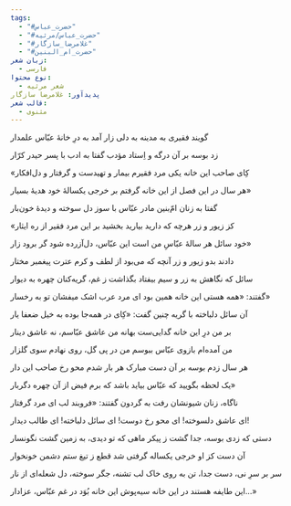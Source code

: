 ```yaml
---
tags:
  - "#حضرت_عباس"
  - "#حضرت_عباس/مرثیه"
  - "#غلامرضا_سازگار"
  - "#حضرت_ام_البنین"
زبان شعر:
  - فارسی
نوع محتوا:
  - شعر مرثیه
پدیدآور: غلامرضا سازگار
قالب شعر:
  - مثنوی
---
```


گویند فقیری به مدینه به دلی زار
آمد به درِ خانۀ عبّاس علمدار

زد بوسه بر آن درگه و اِستاد مؤدب
گفتا به ادب با پسر حیدر کرّار

«کِای صاحب این خانه یکی مرد فقیرم
بیمار و تهیدست و گرفتار و دل‌افکار

هر سال در این فصل از این خانه گرفتم
بر خرجی یکسالۀ خود هدیۀ بسیار»

گفتا به زنان امّ‌بنین مادر عبّاس
با سوز دل سوخته و دیدۀ خون‌بار

«کز زیور و زر هرچه که دارید بیارید
بخشید بر این مرد فقیر از ره ایثار

خود سائل هر سالۀ عبّاسِ من است این
عبّاس، دل‌آزرده شود گر برود زار»

دادند بدو زیور و زر آنچه که می‌بود
از لطف و کرم عترت پیغمبر مختار

سائل که نگاهش به زر و سیم بیفتاد
بگذاشت ز غم، گریه‌کنان چهره به دیوار

گفتند: «همه هستی این خانه همین بود
ای مرد عرب اشک میفشان تو به رخسار»

آن سائل دلباخته با گریه چنین گفت:
«کِای در همه‌جا بوده به خیل ضعفا یار

بر من درِ این خانه گدایی‌ست بهانه
من عاشق عبّاسم، نه عاشق دینار

من آمده‌ام بازوی عبّاس ببوسم
من در پی گل، روی نهادم سوی گلزار

هر سال زدم بوسه بر آن دست مبارک
هر بار شدم محو رخ صاحب این دار

یک لحظه بگویید که عبّاس بیاید
باشد که برم فیض از آن چهره دگربار»

ناگاه، زنان شیونشان رفت به گردون
گفتند: «فروبند لب ای مرد گرفتار

ای عاشق دلسوخته‌! ای محو رخ دوست!
ای سائل دلباخته! ای طالب دیدار!

دستی که زدی بوسه، جدا گشت ز پیکر
ماهی که تو دیدی، به زمین گشت نگونسار

آن دست کز او خرجی یکساله گرفتی
شد قطع ز تیغ ستم دشمن خونخوار

سر بر سرِ نی، دست جدا، تن به روی خاک
لب تشنه، جگر سوخته، دل شعله‌ای از نار

این طایفه هستند در این خانه سیه‌پوش
این خانه بُوَد در غم عبّاس، عزادار...»
